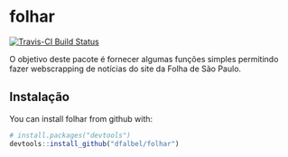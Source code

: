 # folhar

[![Travis-CI Build Status](https://travis-ci.org/dfalbel/folhar.svg?branch=master)](https://travis-ci.org/dfalbel/folhar)

O objetivo deste pacote é fornecer algumas funções simples permitindo fazer
webscrapping de notícias do site da Folha de São Paulo.

## Instalação

You can install folhar from github with:

```R
# install.packages("devtools")
devtools::install_github("dfalbel/folhar")
```


